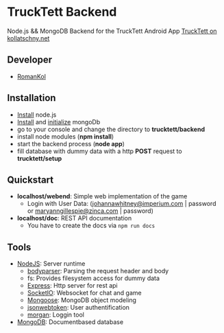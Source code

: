 # TruckTett Backend
Node.js && MongoDB Backend for the TruckTett Android App [TruckTett on kollatschny.net](http://www.kollatschny.net/portfolio/trucktett/)

## Developer
- [RomanKol](https://github.com/RomanKol)

## Installation
- [Install](https://nodejs.org/en/download/) node.js
- [Install](https://www.mongodb.org/downloads#production) and [initialize](https://docs.mongodb.org/manual/installation/#tutorials) mongoDb
- go to your console and change the directory to **trucktett/backend**
- install node modules (**npm install**)
- start the backend process (**node app**)
- fill database with dummy data with a http **POST** request to **trucktett/setup**

## Quickstart
- **localhost/webend**: Simple web implementation of the game
  - Login with User Data: (johannawhitney@imperium.com | password or maryanngillespie@zinca.com | password)
- **localhost/doc**: REST API documentation
  - You have to create the docs via `npm run docs`

## Tools
- [NodeJS](https://nodejs.org/en): Server runtime
  - [bodyparser](https://github.com/expressjs/body-parser): Parsing the request header and body
  - fs: Provides filesystem access for dummy data
  - [Express](http://expressjs.com/): Http server for rest api
  - [SocketIO](http://socket.io/): Websocket for chat and game
  - [Mongoose](http://mongoosejs.com/): MongoDB object modeling
  - [jsonwebtoken](https://www.npmjs.com/package/jsonwebtoken): User authentification
  - [morgan](https://github.com/expressjs/morgan): Loggin tool
- [MongoDB](https://www.mongodb.org/): Documentbased database